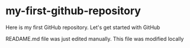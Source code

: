 # my-first-github-repository
Here is my first GitHub repository. Let's get started with GitHub

READAME.md file was just edited manually. This file was modified locally
